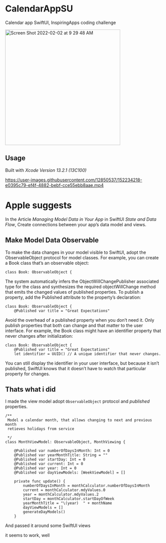 # CalendarAppSU
Calendar app SwiftUI, InspiringApps coding challenge

<img width="370" alt="Screen Shot 2022-02-02 at 9 29 48 AM" src="https://user-images.githubusercontent.com/12850537/152173740-a8e09fee-e175-4469-94e2-d3bbb151deb0.png">

## Usage
Built with *Xcode Version 13.2.1 (13C100)*

https://user-images.githubusercontent.com/12850537/152234218-e0395c79-ef4f-4882-bebf-cce55ebb8aae.mp4

# Apple suggests

In the Article _Managing Model Data in Your App_ in SwiftUI _State and Data Flow_, Create connections between your app’s data model and views.

## Make Model Data Observable
To make the data changes in your model visible to SwiftUI, adopt the ObservableObject protocol for model classes. For example, you can create a Book class that’s an observable object:
```
class Book: ObservableObject {
```
The system automatically infers the ObjectWillChangePublisher associated type for the class and synthesizes the required objectWillChange method that emits the changed values of published properties. To publish a property, add the Published attribute to the property’s declaration:
```
class Book: ObservableObject {
    @Published var title = "Great Expectations"
```
Avoid the overhead of a published property when you don’t need it. Only publish properties that both can change and that matter to the user interface. For example, the Book class might have an identifier property that never changes after initialization:
```
class Book: ObservableObject {
    @Published var title = "Great Expectations"
    let identifier = UUID() // A unique identifier that never changes.
```
You can still display the identifier in your user interface, but because it isn’t published, SwiftUI knows that it doesn’t have to watch that particular property for changes.

## Thats what i did

I made the view model adopt `ObservableObject` protocol and _published_ properties.

```
/**
 Model a calendar month, that allows changing to next and previous month
 retieves holidays from service
 
 */
class MonthViewModel: ObservableObject, MonthViewing {
    
    @Published var numberOfDaysInMonth: Int = 0
    @Published var yearMonthTitle: String = ""
    @Published var startDay: Int = 0
    @Published var current: Int = 0
    @Published var year: Int = 0
    @Published var dayViewModels: [WeekViewModel] = []
    
    private func update() {
        numberOfDaysInMonth = monthCalculator.numberOfDaysInMonth
        current = monthCalculator.mdyValues.0
        year = monthCalculator.mdyValues.2
        startDay = monthCalculator.startDayOfWeek
        yearMonthTitle = "\(year)  " + monthName
        dayViewModels = []
        generateDayModels()
    }
```

And passed it around some SwiftUI views

it seems to work, well
